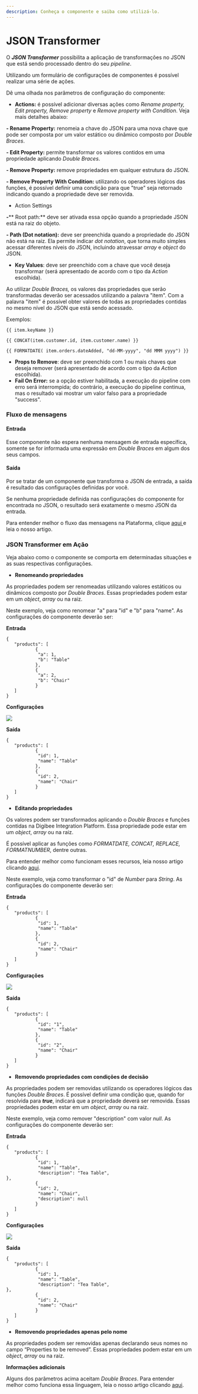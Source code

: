 ```yaml
---
description: Conheça o componente e saiba como utilizá-lo.
---
```


# JSON Transformer

O _**JSON Transformer**_ possibilita a aplicação de transformações no JSON que está sendo processado dentro do seu _pipeline_.

Utilizando um formulário de configurações de componentes é possível realizar uma série de ações.

Dê uma olhada nos parâmetros de configuração do componente:

* **Actions:** é possível adicionar diversas ações como _Rename property, Edit property, Remove property_ e _Remove property with Condition_. Veja mais detalhes abaixo:

**- Rename Property:** renomeia a chave do JSON para uma nova chave que pode ser composta por um valor estático ou dinâmico composto por _Double Braces_.

**- Edit Property:** permite transformar os valores contidos em uma propriedade aplicando _Double Braces_.

**- Remove Property:** remove propriedades em qualquer estrutura do JSON.

**- Remove Property With Condition:** utilizando os operadores lógicos das funções, é possível definir uma condição para que "true" seja retornado indicando quando a propriedade deve ser removida.

* Action Settings

_**-**_\*\* Root path:\*\* deve ser ativada essa opção quando a propriedade JSON está na raiz do objeto.

**- Path (Dot notation):** deve ser preenchida quando a propriedade do JSON não está na raiz. Ela permite indicar _dot notation_, que torna muito simples acessar diferentes níveis do JSON, incluindo atravessar _array_ e _object_ do JSON.

* **Key Values**: deve ser preenchido com a chave que você deseja transformar (será apresentado de acordo com o tipo da _Action_ escolhida).

Ao utilizar _Double Braces,_ os valores das propriedades que serão transformadas deverão ser acessados utilizando a palavra "item". Com a palavra "item" é possível obter valores de todas as propriedades contidas no mesmo nível do JSON que está sendo acessado.

Exemplos:

```
{{ item.keyName }} 
```

```
{{ CONCAT(item.customer.id, item.customer.name) }} 
```

```
{{ FORMATDATE( item.orders.dateAdded, "dd-MM-yyyy", "dd MMM yyyy") }}
```

* **Props to Remove**: deve ser preenchido com 1 ou mais chaves que deseja remover (será apresentado de acordo com o tipo da _Action_ escolhida).
* **Fail On Error:** se a opção estiver habilitada, a execução do pipeline com erro será interrompida; do contrário, a execução do pipeline continua, mas o resultado vai mostrar um valor falso para a propriedade "success".

### Fluxo de mensagens <a href="#fluxo-de-mensagens" id="fluxo-de-mensagens"></a>

#### Entrada <a href="#entrada" id="entrada"></a>

Esse componente não espera nenhuma mensagem de entrada específica, somente se for informada uma expressão em _Double Braces_ em algum dos seus campos.

#### Saída <a href="#sada" id="sada"></a>

Por se tratar de um componente que transforma o JSON de entrada, a saída é resultado das configurações definidas por você.

Se nenhuma propriedade definida nas configurações do componente for encontrada no JSON, o resultado será exatamente o mesmo JSON da entrada.

Para entender melhor o fluxo das mensagens na Plataforma, clique [aqui ](../../build/pipelines/processamento-de-mensagens.md)e leia o nosso artigo.

### JSON Transformer em Ação <a href="#json-transformer-em-ao" id="json-transformer-em-ao"></a>

Veja abaixo como o componente se comporta em determinadas situações e as suas respectivas configurações.

* **Renomeando propriedades**

As propriedades podem ser renomeadas utilizando valores estáticos ou dinâmicos composto por _Double Braces_. Essas propriedades podem estar em um _object_, _array_ ou na raiz.

Neste exemplo, veja como renomear "a" para "id" e "b" para "name". As configurações do componente deverão ser:

**Entrada**

```
{
   "products": [
           {
            "a": 1,
            "b": "Table"
           },
           {
            "a": 2,
            "b": "Chair"
           }
   ]
}
```

**Configurações**

![](../../.gitbook/assets/json-transformer.png)

**Saída**

```
{
   "products": [
           {
            "id": 1,
            "name": "Table"
           },
           {
            "id": 2,
            "name": "Chair"
           }
   ]
}
```

* **Editando propriedades**

Os valores podem ser transformados aplicando o _Double Braces_ e funções contidas na Digibee Integration Platform. Essa propriedade pode estar em um _object_, _array_ ou na raiz.

É possível aplicar as funções como _FORMATDATE, CONCAT, REPLACE, FORMATNUMBER_, dentre outras.

Para entender melhor como funcionam esses recursos, leia nosso artigo clicando [aqui](https://intercom.help/godigibee/pt-BR/articles/4623447-double-braces-funcoes).

Neste exemplo, veja como transformar o "id" de _Number_ para _String_. As configurações do componente deverão ser:

**Entrada**

```
{
   "products": [
           {
            "id": 1,
            "name": "Table"
           },
           {
            "id": 2,
            "name": "Chair"
           }
   ]
}
```

**Configurações**

![](../../.gitbook/assets/json-transformer1.png)

**Saída**

```
{
   "products": [
           {
            "id": "1",
            "name": "Table"
           },
           {
            "id": "2",
            "name": "Chair"
           }
   ]
}
```

* **Removendo propriedades com condições de decisão**

As propriedades podem ser removidas utilizando os operadores lógicos das funções _Double Braces_. É possível definir uma condição que, quando for resolvida para _**true**_, indicará que a propriedade deverá ser removida. Essas propriedades podem estar em um _object_, _array_ ou na raiz.

Neste exemplo, veja como remover "description" com valor _null_. As configurações do componente deverão ser:

**Entrada**

```
{
   "products": [
           {
            "id": 1,
            "name": "Table",
            "description": "Tea Table",    
},
           {
            "id": 2,
            "name": "Chair",
            "description": null
           }
   ]
}
```

**Configurações**

![](../../.gitbook/assets/json-transformer2.png)

**Saída**

```
{
   "products": [
           {
            "id": 1,
            "name": "Table",
            "description": "Tea Table",      
},
           {
            "id": 2,
            "name": "Chair"
           }
   ]
}
```

* **Removendo propriedades apenas pelo nome**

As propriedades podem ser removidas apenas declarando seus nomes no campo “Properties to be removed”. Essas propriedades podem estar em um _object_, _array_ ou na raiz.

**Informações adicionais**

Alguns dos parâmetros acima aceitam _Double Braces_. Para entender melhor como funciona essa linguagem, leia o nosso artigo clicando [aqui](../../build/funcoes-double-braces/double-braces-e-entrada-de-dados.md).
